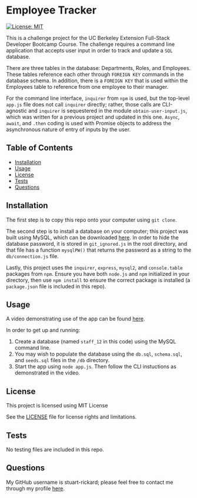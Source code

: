 # Employee Tracker

[![License: MIT](https://img.shields.io/badge/License-MIT-yellow.svg)](https://opensource.org/licenses/MIT)

This is a challenge project for the UC Berkeley Extension Full-Stack Developer Bootcamp Course. The challenge requires a command line application that accepts user input in order to track and update a `SQL` database.

There are three tables in the database: Departments, Roles, and Employees.  These tables reference each other through `FOREIGN KEY` commands in the database schema.  In addition, there is a `FOREIGN KEY` that is used within the Employees table to reference from one employee to their manager.  

For the command line interface, `inquirer` from `npm` is used, but the top-level `app.js` file does not call `inquirer` directly; rather, those calls are CLI-agnostic and `inquirer` is sequestered in the module `obtain-user-input.js`, which was written for a previous project and updated in this one.  `Async`, `await`, and `.then` coding is used with Promise objects to address the asynchronous nature of entry of inputs by the user.

## Table of Contents

- [Installation](#installation)
- [Usage](#usage)
- [License](#license)
- [Tests](#tests)
- [Questions](#questions)

## Installation

The first step is to copy this repo onto your computer using `git clone`.

The second step is to install a database on your computer; this project was built using MySQL, which can be downloaded [here](https://dev.mysql.com/downloads/installer/). In order to hide the database password, it is stored in `git_ignored.js` in the root directory, and that file has a function `mysqlPW()` that returns the password as a string to the `db/connection.js` file.

Lastly, this project uses the `inquirer`, `express`, `mysql2`, and `console.table` packages from `npm`. Ensure you have both `node.js` and `npm` initialized in your directory, then use `npm install` to ensure the correct package is installed (a `package.json` file is included in this repo).

## Usage

A video demonstrating use of the app can be found [here](https://drive.google.com/file/d/1HgZiis7hH-S0LFJqw222b6O25tvd9deN/view?usp=sharing).

In order to get up and running:
1. Create a database (named `staff_12` in this code) using the MySQL command line.
2. You may wish to populate the database using the `db.sql`, `schema.sql`, and `seeds.sql` files in the `/db` directory.
3. Start the app using `node app.js`.  Then follow the CLI instuctions as demonstrated in the video.
    
## License
  
This project is licensed using MIT License

See the [LICENSE](./LICENSE) file for license rights and limitations.

## Tests

No testing files are included in this repo.
    
## Questions
        
My GitHub username is stuart-rickard; please feel free to contact me through my profile [here](https://github.com/stuart-rickard).